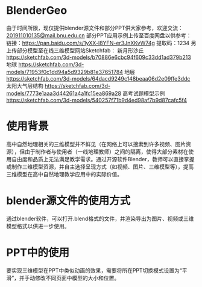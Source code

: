 # BlenderGeo
由于时间所限，现仅提供blender源文件和部分PPT供大家参考，欢迎交流：201911010135@mail.bnu.edu.cn
部分PPT应用示例上传至百度网盘以供参考：
  链接：https://pan.baidu.com/s/1yXX-l8YFN-er3JnXKvW74g  提取码：1234
另上传部分模型至在线三维模型网站Sketchfab：
  新月形沙丘 https://sketchfab.com/3d-models/b70886e6cbc94f609c33dd1ad379b213
  地球 https://sketchfab.com/3d-models/71953f0c1dd94a5d9329b81e37651784
  地层 https://sketchfab.com/3d-models/64dacd9249c148beaa06d2e09ffe3ddc
  太阳大气层结构 https://sketchfab.com/3d-models/7773e1aaa3d44261a4a1fc15ea869a28
  高考试题模型示例 https://sketchfab.com/3d-models/540257f71b9d4ed98af7b9d87cafc5f4

# 使用背景
高中自然地理相关的三维模型并不鲜见（在网络上可以搜索到许多视频、图片资源），但由于制作者与使用者（一线地理教师）之间的隔离，使得大部分素材在使用自由度和品质上无法满足教学需求。通过开源软件Blender，教师可以直接掌握或制作三维模型资源，并自主选择呈现方式（如视频、图片、三维模型等），提高三维模型在高中自然地理教学应用中的实际价值。

# blender源文件的使用方式
通过blender软件，可以打开.blend格式的文件，并渲染导出为图片、视频或三维模型格式以供进一步使用。

# PPT中的使用
要实现三维模型在PPT中类似动画的效果，需要将所在PPT切换模式设置为“平滑”，并手动修改不同页面中模型的大小和位置。

